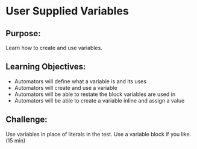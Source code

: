 # User Supplied Variables

## Purpose:

Learn how to create and use variables.

## Learning Objectives:

- Automators will define what a variable is and its uses
- Automators will create and use a variable
- Automators will be able to restate the block variables are used in
- Automators will be able to create a variable inline and assign a value

## Challenge:
Use variables in place of literals in the test. Use a variable block if you like. (15 min)
